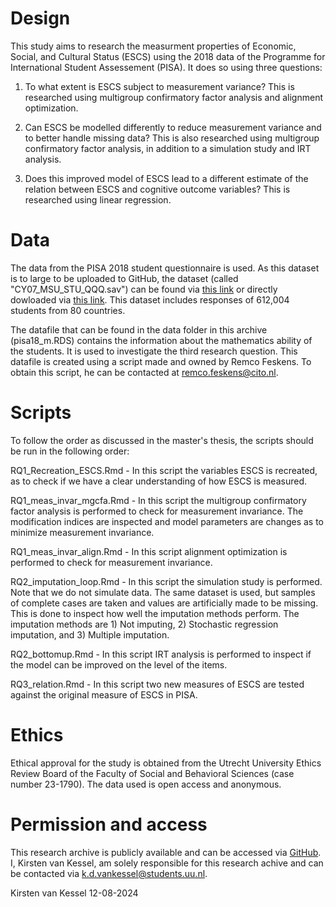 # Design

This study aims to research the measurment properties of Economic, Social, and Cultural Status (ESCS) using the 2018 data of the Programme for International Student Assessement (PISA).
It does so using three questions: 

1) To what extent is ESCS subject to measurement variance? This is researched using multigroup confirmatory factor analysis and alignment optimization. 

2) Can ESCS be modelled differently to reduce measurement variance and to better handle missing data? This is also researched using multigroup confirmatory factor analysis,
in addition to a simulation study and IRT analysis.  

3) Does this improved model of ESCS lead to a different estimate of the relation between ESCS and cognitive outcome variables? This is researched using linear regression. 

# Data

The data from the PISA 2018 student questionnaire is used. As this dataset is to large to be uploaded to GitHub, the dataset (called "CY07_MSU_STU_QQQ.sav") can be found via [this link](https://www.oecd.org/pisa/data/2018database/) 
or directly dowloaded via [this link](https://www.oecd.org/content/dam/oecd/en/data/datasets/pisa/pisa-2018-datasets/ssas-sps-data-files/SPSS_STU_QQQ.zip). This dataset includes responses 
of 612,004 students from 80 countries.

The datafile that can be found in the data folder in this archive (pisa18_m.RDS) contains the information about the mathematics ability of the students. It is used to investigate the third 
research question. This datafile is created using a script made and owned by Remco Feskens. To obtain this script, he can be contacted at remco.feskens@cito.nl. 

# Scripts

To follow the order as discussed in the master's thesis, the scripts should be run in the following order:

RQ1_Recreation_ESCS.Rmd - In this script the variables ESCS is recreated, as to check if we have a clear understanding of how ESCS is measured.

RQ1_meas_invar_mgcfa.Rmd - In this script the multigroup confirmatory factor analysis is performed to check for measurement invariance. The modification indices are inspected and model
parameters are changes as to minimize measurement invariance. 

RQ1_meas_invar_align.Rmd - In this script alignment optimization is performed to check for measurement invariance. 

RQ2_imputation_loop.Rmd - In this script the simulation study is performed. Note that we do not simulate data. The same dataset is used, but samples of complete cases are taken and values are
artificially made to be missing. This is done to inspect how well the imputation methods perform. The imputation methods are 1) Not imputing, 2) Stochastic regression imputation, and 3) 
Multiple imputation. 

RQ2_bottomup.Rmd - In this script IRT analysis is performed to inspect if the model can be improved on the level of the items. 

RQ3_relation.Rmd - In this script two new measures of ESCS are tested against the original measure of ESCS in PISA. 

# Ethics

Ethical approval for the study is obtained from the Utrecht University Ethics Review Board of the Faculty of Social and Behavioral Sciences (case number 23-1790). The data used is 
open access and anonymous. 

# Permission and access

This research archive is publicly available and can be accessed via [GitHub](https://github.com/kirstenvankessel/masterthesis). I, Kirsten van Kessel, am solely responsible for this research achive 
and can be contacted via k.d.vankessel@students.uu.nl. 

Kirsten van Kessel 
12-08-2024

